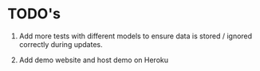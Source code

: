 # TODO's


1. Add more tests with different models to ensure data is stored / ignored correctly during updates.


2. Add demo website and host demo on Heroku
